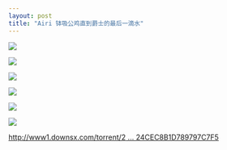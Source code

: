 ```yaml
---
layout: post
title: "Airi 钵吸公鸡直到爵士的最后一滴水"
---
```

![](http://p.usxpic.com/btimg/upload/image/20180614/61406100745.jpg)

![](http://p.usxpic.com/btimg/upload/image/20180614/61406100746.jpg)

![](http://p.usxpic.com/btimg/upload/image/20180614/61406100747.jpg)

![](http://p.usxpic.com/btimg/upload/image/20180614/61406100748.jpg)

![](http://p.usxpic.com/btimg/upload/image/20180614/61406100749.jpg)

![](http://p.usxpic.com/btimg/upload/image/20180614/61406100750.jpg)

[http://www1.downsx.com/torrent/2 ... 24CEC8B1D789797C7F5](http://www1.downsx.com/torrent/2FDAD2B8E1FC8936D419624CEC8B1D789797C7F5)
